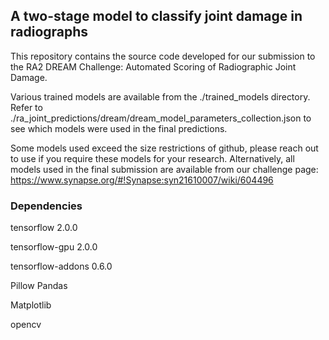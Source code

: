 ## A two-stage model to classify joint damage in radiographs

This repository contains the source code developed for our submission to the RA2 DREAM Challenge: Automated Scoring of Radiographic Joint Damage.

Various trained models are available from the ./trained_models directory. Refer to ./ra_joint_predictions/dream/dream_model_parameters_collection.json to see which models were used in the final predictions. 

Some models used exceed the size restrictions of github, please reach out to use if you require these models for your research. Alternatively, all models used in the final submission are available from our challenge page: https://www.synapse.org/#!Synapse:syn21610007/wiki/604496 

### Dependencies
tensorflow 2.0.0

tensorflow-gpu 2.0.0

tensorflow-addons 0.6.0

Pillow
Pandas

Matplotlib

opencv
